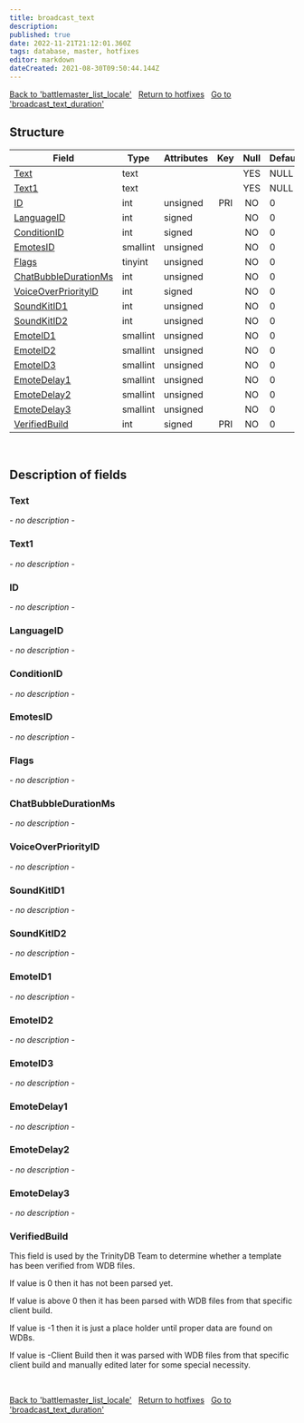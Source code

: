 ```yaml
---
title: broadcast_text
description: 
published: true
date: 2022-11-21T21:12:01.360Z
tags: database, master, hotfixes
editor: markdown
dateCreated: 2021-08-30T09:50:44.144Z
---
```


<a href="https://trinitycore.info/en/database/master/hotfixes/battlemaster_list_locale" class="mt-5 v-btn v-btn--depressed v-btn--flat v-btn--outlined theme--light v-size--default darkblue--text text--lighten-3"><span class="v-btn__content"><i aria-hidden="true" class="v-icon notranslate v-icon--left mdi mdi-arrow-left theme--light"></i><span>Back to 'battlemaster_list_locale'</span></span></a>&nbsp;&nbsp;&nbsp;<a href="https://trinitycore.info/en/database/master/hotfixes/home" class="mt-5 v-btn v-btn--depressed v-btn--flat v-btn--outlined theme--light v-size--default darkblue--text text--lighten-3"><span class="v-btn__content"><i aria-hidden="true" class="v-icon notranslate v-icon--left mdi mdi-home-outline theme--light"></i><span>Return to hotfixes</span></span></a>&nbsp;&nbsp;&nbsp;<a href="https://trinitycore.info/en/database/master/hotfixes/broadcast_text_duration" class="mt-5 v-btn v-btn--depressed v-btn--flat v-btn--outlined theme--light v-size--default darkblue--text text--lighten-3"><span class="v-btn__content"><span>Go to 'broadcast_text_duration'</span><i aria-hidden="true" class="v-icon notranslate v-icon--right mdi mdi-arrow-right theme--light"></i></span></a>

## Structure

| Field | Type | Attributes | Key | Null | Default | Extra | Comment |
| --- | --- | --- | :---: | :---: | --- | --- | --- |
| [Text](#text) | text |  |  | YES | NULL |  |  |
| [Text1](#text1) | text |  |  | YES | NULL |  |  |
| [ID](#id) | int | unsigned | PRI | NO | 0 |  |  |
| [LanguageID](#languageid) | int | signed |  | NO | 0 |  |  |
| [ConditionID](#conditionid) | int | signed |  | NO | 0 |  |  |
| [EmotesID](#emotesid) | smallint | unsigned |  | NO | 0 |  |  |
| [Flags](#flags) | tinyint | unsigned |  | NO | 0 |  |  |
| [ChatBubbleDurationMs](#chatbubbledurationms) | int | unsigned |  | NO | 0 |  |  |
| [VoiceOverPriorityID](#voiceoverpriorityid) | int | signed |  | NO | 0 |  |  |
| [SoundKitID1](#soundkitid1) | int | unsigned |  | NO | 0 |  |  |
| [SoundKitID2](#soundkitid2) | int | unsigned |  | NO | 0 |  |  |
| [EmoteID1](#emoteid1) | smallint | unsigned |  | NO | 0 |  |  |
| [EmoteID2](#emoteid2) | smallint | unsigned |  | NO | 0 |  |  |
| [EmoteID3](#emoteid3) | smallint | unsigned |  | NO | 0 |  |  |
| [EmoteDelay1](#emotedelay1) | smallint | unsigned |  | NO | 0 |  |  |
| [EmoteDelay2](#emotedelay2) | smallint | unsigned |  | NO | 0 |  |  |
| [EmoteDelay3](#emotedelay3) | smallint | unsigned |  | NO | 0 |  |  |
| [VerifiedBuild](#verifiedbuild) | int | signed | PRI | NO | 0 |  |  |
&nbsp;
## Description of fields

### Text
*- no description -*
&nbsp;

### Text1
*- no description -*
&nbsp;

### ID
*- no description -*
&nbsp;

### LanguageID
*- no description -*
&nbsp;

### ConditionID
*- no description -*
&nbsp;

### EmotesID
*- no description -*
&nbsp;

### Flags
*- no description -*
&nbsp;

### ChatBubbleDurationMs
*- no description -*
&nbsp;

### VoiceOverPriorityID
*- no description -*
&nbsp;

### SoundKitID1
*- no description -*
&nbsp;

### SoundKitID2
*- no description -*
&nbsp;

### EmoteID1
*- no description -*
&nbsp;

### EmoteID2
*- no description -*
&nbsp;

### EmoteID3
*- no description -*
&nbsp;

### EmoteDelay1
*- no description -*
&nbsp;

### EmoteDelay2
*- no description -*
&nbsp;

### EmoteDelay3
*- no description -*
&nbsp;

### VerifiedBuild
This field is used by the TrinityDB Team to determine whether a template has been verified from WDB files.

If value is 0 then it has not been parsed yet.

If value is above 0 then it has been parsed with WDB files from that specific client build.

If value is -1 then it is just a place holder until proper data are found on WDBs.

If value is -Client Build then it was parsed with WDB files from that specific client build and manually edited later for some special necessity.

&nbsp;

<a href="https://trinitycore.info/en/database/master/hotfixes/battlemaster_list_locale" class="mt-5 v-btn v-btn--depressed v-btn--flat v-btn--outlined theme--light v-size--default darkblue--text text--lighten-3"><span class="v-btn__content"><i aria-hidden="true" class="v-icon notranslate v-icon--left mdi mdi-arrow-left theme--light"></i><span>Back to 'battlemaster_list_locale'</span></span></a>&nbsp;&nbsp;&nbsp;<a href="https://trinitycore.info/en/database/master/hotfixes/home" class="mt-5 v-btn v-btn--depressed v-btn--flat v-btn--outlined theme--light v-size--default darkblue--text text--lighten-3"><span class="v-btn__content"><i aria-hidden="true" class="v-icon notranslate v-icon--left mdi mdi-home-outline theme--light"></i><span>Return to hotfixes</span></span></a>&nbsp;&nbsp;&nbsp;<a href="https://trinitycore.info/en/database/master/hotfixes/broadcast_text_duration" class="mt-5 v-btn v-btn--depressed v-btn--flat v-btn--outlined theme--light v-size--default darkblue--text text--lighten-3"><span class="v-btn__content"><span>Go to 'broadcast_text_duration'</span><i aria-hidden="true" class="v-icon notranslate v-icon--right mdi mdi-arrow-right theme--light"></i></span></a>

